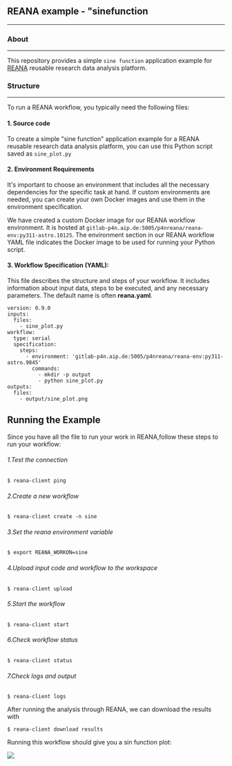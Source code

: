  ## REANA example - "sinefunction
 -----
 

 ### About
 ----
 This repository provides a simple `sine function` application example for [REANA](https://www.reanahub.io/) reusable research data analysis platform.
 
 ### Structure
 ---
 
To run a REANA workflow, you typically need the following files:
#### 1. **Source code**

To create a simple "sine function" application example for a REANA reusable research data analysis platform, you can use this Python script saved as ```sine_plot.py ```

#### 2. **Environment Requirements**
It's important to choose an environment that includes all the necessary dependencies for the specific task at hand. If custom environments are needed, you can create your own Docker images and use them in the environment specification.  

We have created a custom Docker image for our REANA workflow environment. It is hosted at `gitlab-p4n.aip.de:5005/p4nreana/reana-env:py311-astro.10125`. The environment section in our REANA workflow YAML file indicates the Docker image to be used for running your Python script.  
#### 3. **Workflow Specification (YAML)**:
This file describes the structure and steps of your workflow. It includes information about input data, steps to be executed, and any necessary parameters. The default name is often **reana.yaml**.

``` 
version: 0.9.0
inputs:
  files:
    - sine_plot.py
workflow:
  type: serial
  specification:
    steps:
      - environment: 'gitlab-p4n.aip.de:5005/p4nreana/reana-env:py311-astro.9845'
        commands:
          - mkdir -p output
          - python sine_plot.py
outputs:
  files:
    - output/sine_plot.png

```
## Running the Example  
Since you have all the file to run your work in REANA,follow these steps to run your workflow:

 ###### 1.Test the connection
``` 
$ reana-client ping

```
 ###### 2.Create a  new workflow

```
$ reana-client create -n sine

```
 ###### 3.Set the reana environment variable
```
$ export REANA_WORKON=sine

```
 ###### 4.Upload input code and workflow to the workspace
```
$ reana-client upload

```
 ###### 5.Start the workflow
```
$ reana-client start

```
 ###### 6.Check workflow status
```
$ reana-client status

```
 ###### 7.Check logs and output
```
$ reana-client logs

```
After running the analysis through REANA, we can download the results with
```
$ reana-client download results

```
Running this workflow should give you a sin function plot:

![](img/sine_plot.png)



```

